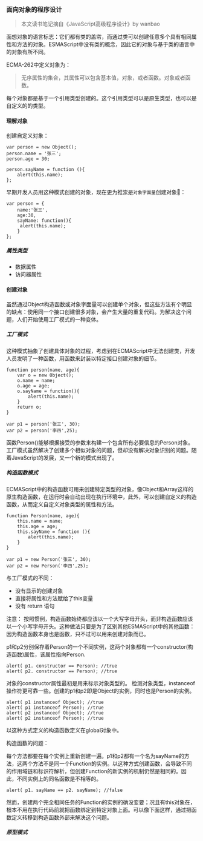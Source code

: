 ### 面向对象的程序设计

>本文读书笔记摘自《JavaScript高级程序设计》by wanbao

面想对象的语言标志：它们都有类的盖帘，而通过类可以创建任意多个具有相同属性和方法的对象。ESMAScript中没有类的概念，因此它的对象与基于类的语言中的对象有所不同。

ECMA-262中定义对象为：

>无序属性的集合，其属性可以包含基本值，对象，或者函数。对象或者函数。

每个对象都是基于一个引用类型创建的。这个引用类型可以是原生类型，也可以是自定义的的类型。 

#### 理解对象

创建自定义对象：

	var person = new Object();
	person.name = '张三';
	person.age = 30;
	
	person.sayName = function (){
		alert(this.name);
	};
	
早期开发人员用这种模式创建的对象，现在更为推崇是``对象字面量``创建对象：

	var person = {
		name:'张三',
		age:30,
		sayName: function(){
		 alert(this.name);
		}
	};
	
##### 属性类型	
- 数据属性
- 访问器属性 

#### 创建对象

虽然通过Object构造函数或对象字面量可以创建单个对象，但这些方法有个明显的缺点：使用同一个接口创建很多对象，会产生大量的重复代码。为解决这个问题，人们开始使用工厂模式的一种变体。

##### 工厂模式

这种模式抽象了创建具体对象的过程，考虑到在ECMAScript中无法创建类，开发人员发明了一种函数，用函数来封装以特定接口创建对象的细节。

	function person(name, age){
		var o = new Object();
		o.name = name;
		o.age = age;
		o.sayName = function(){
			alert(this.name);
		}
		return o;
	}
	
	var p1 = person('张三', 30);
	var p2 = person('李四',25);
	
函数Person()能够根据接受的参数来构建一个包含所有必要信息的Person对象。工厂模式虽然解决了创建多个相似对象的问题，但却没有解决对象识别的问题。随着JavaScript的发展，又一个新的模式出现了。

##### 构造函数模式

ECMAScript中的构造函数可用来创建特定类型的对象，像Object和Array这样的原生构造函数，在运行时会自动出现在执行环境中，此外，可以创建自定义的构造函数，从而定义自定义对象类型的属性和方法。

	function Person(name, age){
		this.name = name;
		this.age = age;
		this.sayName = function (){
			alert(this.name);
		}
	}
	
	var p1 = new Person('张三', 30);
	var p2 = new Person('李四',25);
	
与工厂模式的不同：

- 没有显示的创建对象
- 直接将属性和方法赋给了this变量
- 没有 return 语句

注意： 按照惯例，构造函数始终都应该以一个大写字母开头，而非构造函数应该以一个小写字母开头。这种做法只要是为了区别其他ESMAScript中的其他函数：因为构造函数本身也是函数，只不过可以用来创建对象而已。

p1和p2分别保存着Person的一个不同实例，这两个对象都有一个constructor(构造函数)属性，该属性指向Person.

	alert( p1. constructor == Person); //true
	alert( p2. constructor == Person); //true
	
对象的constructor属性最初是用来标示对象类型的。
检测对象类型，instanceof操作符更可靠一些。创建的p1和p2即是Object的实例，同时也是Person的实例。

	alert( p1 instanceof Object); //true 
	alert( p1 instanceof Person); //true 
	alert( p2 instanceof Object); //true 
	alert( p2 instanceof Person); //true
	
以这种方式定义的构造函数定义在global对象中。

构造函数的问题：

每个方法都要在每个实例上重新创建一遍。p1和p2都有一个名为sayName的方法，这两个方法不是同一个Function的实例。以这种方式创建函数，会导致不同的作用域链和标识符解析，但创建Function的新实例的机制仍然是相同的。因此，不同实例上的同名函数是不相等的。
	
 	alert( p1. sayName == p2. sayName); //false

然而，创建两个完全相同任务的Function的实例的确没变要；况且有this对象在，根本不用在执行代码前就把函数绑定到特定对象上面。可以像下面这样，通过把函数定义转移到构造函数外部来解决这个问题。

##### 原型模式

